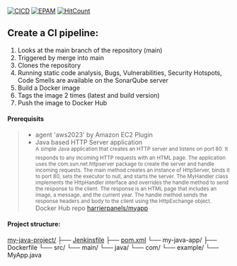 [![CICD](https://img.shields.io/badge/HarrierPanels-CI%2FCD-blue)](./)
[![EPAM](https://img.shields.io/badge/Cloud&DevOps%20UA%20Lab%202nd%20Path-Jenkins%20Task-orange)](./)
[![HitCount](https://hits.dwyl.com/HarrierPanels/my-java-project.svg?style=flat&show=unique)](http://hits.dwyl.com/HarrierPanels/my-java-project)
<br>
## Create a CI pipeline:
1. Looks at the main branch of the repository (main)
2. Triggered by merge into main
3. Clones the repository
4. Running static code analysis, Bugs, Vulnerabilities, Security Hotspots, Code Smells are available on the SonarQube server
5. Build a Docker image
6. Tags the image 2 times (latest and build version)
7. Push the image to Docker Hub
#### Prerequisits
> - agent 'aws2023' by Amazon EC2 Plugin<br>
> - Java based HTTP Server application<br>
<sup>A simple Java application that creates an HTTP server and listens on port 80. It responds to any incoming HTTP requests with an HTML page. The application uses the com.sun.net.httpserver package to create the server and handle incoming requests. The main method creates an instance of HttpServer, binds it to port 80, sets the executor to null, and starts the server. The MyHandler class implements the HttpHandler interface and overrides the handle method to send the response to the client. The response is an HTML page that includes an image, a message, and the current year. The handle method sends the response headers and body to the client using the HttpExchange object.</sup><br>
> Docker Hub repo <a href="https://hub.docker.com/repository/docker/harrierpanels/myapp">harrierpanels/myapp</a>
#### Project structure:
[my-java-project/](./)
├── [Jenkinsfile](Jenkinsfile)
├── [pom.xml](pom.xml)
└── my-java-app/
    ├── Dockerfile
    └── src/
        └── main/
            └── java/
                └── com/
                    └── example/
                        └── MyApp.java
